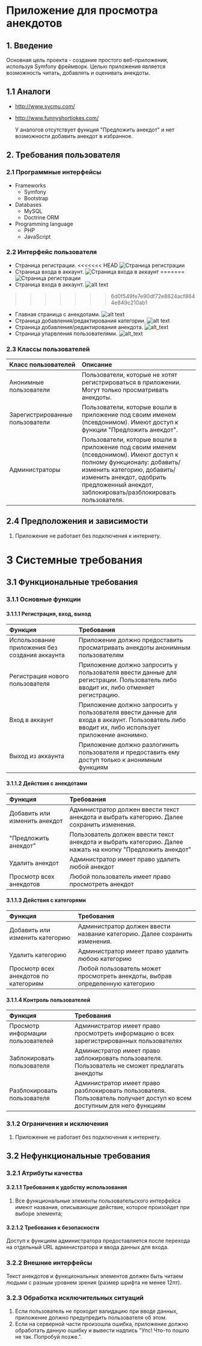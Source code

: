 # Приложение для просмотра анекдотов
## 1. Введение
Основная цель проекта - создание простого веб-приложения, используя Symfony фреймворк. Целью приложения является возможность читать, добавлять и оценивать анекдоты.
## 1.1 Аналоги
- http://www.sycmu.com/
- http://www.funnyshortjokes.com/

    У аналогов отсутствует функция "Предложить анекдот" и нет возможности добавить анекдот в избранное.

## 2. Требования пользователя
### 2.1 Программные интерфейсы
* Frameworks
  * Symfony
  * Bootstrap
* Databases
  * MySQL
  * Doctrine ORM
* Programming language
  * PHP
  * JavaScript
### 2.2 Интерфейс пользователя
* Страница регистрации.
<<<<<<< HEAD
![Страница регистрации](https://github.com/graschik/ViewingJokes/blob/master/Docs/Requiremens/Mockups/Sign_up.png)
* Страница входа в аккаунт.
![Страница входа в аккаунт](https://github.com/graschik/ViewingJokes/blob/master/Docs/Requiremens/Mockups/Sign_in.png)
=======
![Страница регистрации](https://github.com/graschik/ViewingJokes/blob/master/Docs/Requirements/Mockups/Sign_up.png)
* Страница входа в аккаунт.
![alt text](https://github.com/graschik/ViewingJokes/blob/master/Docs/Requirements/Mockups/Sign_in.png)
>>>>>>> 6d0f549fe7e90df72e8824acf8644e849c210ab1
* Главная страница с анекдотами.
![alt text](https://github.com/graschik/ViewingJokes/blob/master/Docs/Requirements/Mockups/Main_page.png)
* Страница добавления/редактирования категории.
![alt text](https://github.com/graschik/ViewingJokes/blob/master/Docs/Requirements/Mockups/Edit_category.png)
* Страница добавления/редактирования анекдота.
![alt_text](https://github.com/graschik/ViewingJokes/blob/master/Docs/Requirements/Mockups/Edit_joke.png)
* Страница упарвления пользователями.
![alt_text](https://github.com/graschik/ViewingJokes/blob/master/Docs/Requirements/Mockups/User_control.png)

### 2.3 Классы пользователей

| Класс пользователей | Описание |
|:---|:---|
| Анонимные пользователи | Пользователи, которые не хотят регистрироваться в приложении. Могут только просматривать анекдоты. |
| Зарегистрированные пользователи | Пользователи, которые вошли в приложение под своим именем (псевдонимом). Имеют доступ к функции "Предложить анекдот". |
| Администраторы | Пользователи, которые вошли в приложение под своим именем (псевдонимом). Имеют доступ к полному функционалу: добавить/изменить категорию, добавить/изменить анекдот, одобрить предложенный анекдот, заблокировать/разблокировать пользователя. |

## 2.4 Предположения и зависимости

1. Приложение не работает без подключения к интернету.

# 3 Системные требования


## 3.1 Функциональные требования


### 3.1.1 Основные функции

#### 3.1.1.1 Регистрация, вход, выход
| Функция | Требования | 
|:---|:---|
| Использование приложения без создания аккаунта | Приложение должно предоставить просматривать анекдоты анонимным пользователям |
| Регистрация нового пользователя | Приложение должно запросить у пользователя ввести данные для регистрации. Пользователь либо вводит их, либо отменяет регистрацию. |
| Вход в аккаунт | Приложение должно запросить у пользователя ввести данные для входа в аккаунт. Пользователь либо вводит их, либо использует приложение анонимно. |
| Выход из аккаунта | Приложение должно разлогинить пользователя и предоставить ему доступ только к анонимным функциям  


#### 3.1.1.2 Действия с анекдотами

| Функция | Требования | 
|:---|:---|
| Добавить или изменить анекдот | Администратор должен ввести текст анекдота и выбрать категорию. Далее сохранить изменения.
| "Предложить анекдот" | Пользователь должен ввести текст анекдота и выбрать категорию. Далее нажать на кнопку "Предложить анекдот"
| Удалить анекдот | Администратор имеет право удалить любой анекдот
| Просмотр всех анекдотов | Любой пользователь имеет право просмотреть анекдот


#### 3.1.1.3 Действия с категорями

| Функция | Требования | 
|:---|:---|
| Добавить или изменить категорию | Администратор должен ввести название категорию. Далее сохранить изменения.
| Удалить категорию | Администратор имеет право удалить любою категорию
| Просмотр всех анекдотов по категориям | Любой пользователь может просмотреть анекдоты, выбрав определенную категорию


#### 3.1.1.4 Контроль пользователей

| Функция | Требования | 
|:---|:---|
| Просмотр информации пользователей | Администратор имеет право просмотреть информацию о всех зарегистрированных пользователях
| Заблокировать пользователя | Администратор имеет право заблокировать пользователя. Пользователь не сможет предлагать анекдоты
| Разблокировать пользователя | Администратор имеет право разблокировать пользователя. Пользователь получает доступ ко всем доступным для него функциям


### 3.1.2 Ограничения и исключения
1. Приложение не работает без подключения к интернету.


## 3.2 Нефункциональные требования
### 3.2.1 Атрибуты качества
#### 3.2.1.1 Требования к удобству использования
1. Все функциональные элементы пользовательского интерфейса имеют названия, описывающие действие, которое произойдет при выборе элемента;


#### 3.2.1.2 Требования к безопасности
Доступ к функциям администратора предоставляется после перехода на отдельный URL администратора и ввода данных для входа.


### 3.2.2 Внешние интерфейсы
Текст анекдотов и функциональных элементов должен быть читаем людьми с разным уровнем зрения (размер шрифта не менее 12пт).

### 3.2.3 Обработка исключительных ситуаций
1. Если пользователь не проходит валидацию при вводе данных, приложение должно предупредить пользователя об этом.
2. Если на серверной части произошла ошибка, приложение должно обработать данную ошибку и вывести надпись "Упс! Что-то пошло не так. Попробуй позже.".
